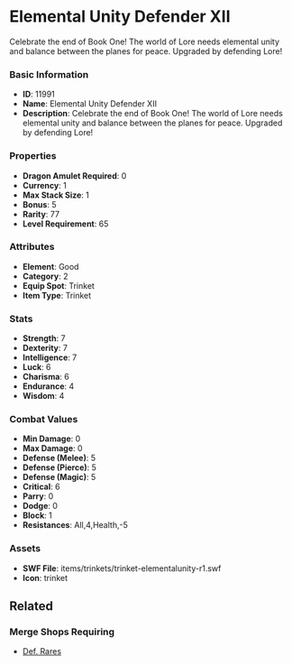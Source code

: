 # Elemental Unity Defender XII

Celebrate the end of Book One! The world of Lore needs elemental unity and balance between the planes for peace. Upgraded by defending Lore!

### Basic Information

- **ID**: 11991
- **Name**: Elemental Unity Defender XII
- **Description**: Celebrate the end of Book One! The world of Lore needs elemental unity and balance between the planes for peace. Upgraded by defending Lore!

### Properties

- **Dragon Amulet Required**: 0
- **Currency**: 1
- **Max Stack Size**: 1
- **Bonus**: 5
- **Rarity**: 77
- **Level Requirement**: 65

### Attributes

- **Element**: Good
- **Category**: 2
- **Equip Spot**: Trinket
- **Item Type**: Trinket

### Stats

- **Strength**: 7
- **Dexterity**: 7
- **Intelligence**: 7
- **Luck**: 6
- **Charisma**: 6
- **Endurance**: 4
- **Wisdom**: 4

### Combat Values

- **Min Damage**: 0
- **Max Damage**: 0
- **Defense (Melee)**: 5
- **Defense (Pierce)**: 5
- **Defense (Magic)**: 5
- **Critical**: 6
- **Parry**: 0
- **Dodge**: 0
- **Block**: 1
- **Resistances**: All,4,Health,-5

### Assets

- **SWF File**: items/trinkets/trinket-elementalunity-r1.swf
- **Icon**: trinket

## Related

### Merge Shops Requiring

- [Def. Rares](../merge-shops/4-def-rares.md)

